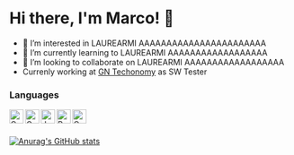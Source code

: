 
# Hi there, I'm Marco! 👋
- 👀 I’m interested in LAUREARMI AAAAAAAAAAAAAAAAAAAAAAA
- 🌱 I’m currently learning to LAUREARMI AAAAAAAAAAAAAAAAAA
- 💞️ I’m looking to collaborate on LAUREARMI AAAAAAAAAAAAAAAAAA
- Currenly working at [GN Techonomy](https://www.gntechonomy.com/en/) as SW Tester


### Languages
<img align = "left" alt = "C" width="25px" src="https://e7.pngegg.com/pngimages/724/306/png-clipart-c-logo-c-programming-language-icon-letter-c-blue-logo.png" />

<img align = "left" alt = "Go" width="25x" height = "25x" src="https://image.pngaaa.com/60/5100060-middle.png" />

<img align = "left" alt = "Java" width = "25x" src="https://toppng.com/uploads/preview/java-logo-11609365784e4gmvr3iyr.png" />

<img align = "left" alt = "React" width = "25x" src="https://reactnative.dev/img/logo-og.png" />

<img align = "left" alt = "Cypress" width = "25x" src="https://asset.brandfetch.io/idIq_kF0rb/idv3zwmSiY.jpeg" />

<!-- React, neodj, postgres, css, html -->



<br />
<br />

[![Anurag's GitHub stats](https://github-readme-stats.vercel.app/api?username=Pasinim)](https://github.com/anuraghazra/github-readme-stats)


<!---
- 📫 How to reach me ...

pasini-m/pasini-m is a ✨ special ✨ repository because its `README.md` (this file) appears on your GitHub profile.
You can click the Preview link to take a look at your changes.
--->

